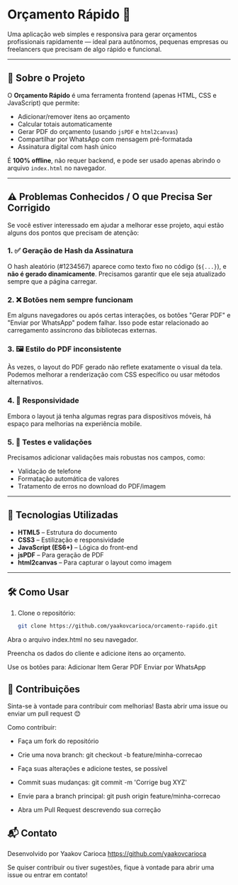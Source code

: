 # Orçamento Rápido 💼

Uma aplicação web simples e responsiva para gerar orçamentos profissionais rapidamente — ideal para autônomos, pequenas empresas ou freelancers que precisam de algo rápido e funcional.

---

## 🧾 Sobre o Projeto

O **Orçamento Rápido** é uma ferramenta frontend (apenas HTML, CSS e JavaScript) que permite:

- Adicionar/remover itens ao orçamento  
- Calcular totais automaticamente  
- Gerar PDF do orçamento (usando `jsPDF` e `html2canvas`)  
- Compartilhar por WhatsApp com mensagem pré-formatada  
- Assinatura digital com hash único  

É **100% offline**, não requer backend, e pode ser usado apenas abrindo o arquivo `index.html` no navegador.

---

## ⚠️ Problemas Conhecidos / O que Precisa Ser Corrigido

Se você estiver interessado em ajudar a melhorar esse projeto, aqui estão alguns dos pontos que precisam de atenção:

### 1. ✅ Geração de Hash da Assinatura
O hash aleatório (#1234567) aparece como texto fixo no código (`${...}`), e **não é gerado dinamicamente**. Precisamos garantir que ele seja atualizado sempre que a página carregar.

### 2. ❌ Botões nem sempre funcionam
Em alguns navegadores ou após certas interações, os botões "Gerar PDF" e "Enviar por WhatsApp" podem falhar. Isso pode estar relacionado ao carregamento assíncrono das bibliotecas externas.

### 3. 🖼️ Estilo do PDF inconsistente
Às vezes, o layout do PDF gerado não reflete exatamente o visual da tela. Podemos melhorar a renderização com CSS específico ou usar métodos alternativos.

### 4. 📱 Responsividade
Embora o layout já tenha algumas regras para dispositivos móveis, há espaço para melhorias na experiência mobile.

### 5. 🧪 Testes e validações
Precisamos adicionar validações mais robustas nos campos, como:
- Validação de telefone
- Formatação automática de valores
- Tratamento de erros no download do PDF/imagem

---

## 🔧 Tecnologias Utilizadas

- **HTML5** – Estrutura do documento
- **CSS3** – Estilização e responsividade
- **JavaScript (ES6+)** – Lógica do front-end
- **jsPDF** – Para geração de PDF
- **html2canvas** – Para capturar o layout como imagem

---

## 🛠 Como Usar

1. Clone o repositório:
   ```bash
   git clone https://github.com/yaakovcarioca/orcamento-rapido.git
   ```
Abra o arquivo index.html no seu navegador.

Preencha os dados do cliente e adicione itens ao orçamento.

Use os botões para:
Adicionar Item
Gerar PDF
Enviar por WhatsApp

## 🤝 Contribuições

Sinta-se à vontade para contribuir com melhorias! Basta abrir uma issue ou enviar um pull request 😊

Como contribuir:

- Faça um fork do repositório

- Crie uma nova branch: git checkout -b feature/minha-correcao

- Faça suas alterações e adicione testes, se possível

- Commit suas mudanças: git commit -m 'Corrige bug XYZ'

- Envie para a branch principal: git push origin feature/minha-correcao

- Abra um Pull Request descrevendo sua correção

## 📬 Contato
Desenvolvido por Yaakov Carioca https://github.com/yaakovcarioca

Se quiser contribuir ou tiver sugestões, fique à vontade para abrir uma issue ou entrar em contato!

